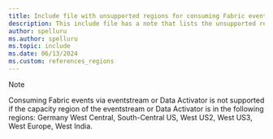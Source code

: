 ```yaml
---
title: Include file with unsupported regions for consuming Fabric events
description: This include file has a note that lists the unsupported regions for consuming Fabric events via Fabric event streams. 
author: spelluru
ms.author: spelluru
ms.topic: include
ms.date: 06/13/2024
ms.custom: references_regions
---
```


> [!NOTE]
> Consuming Fabric events via eventstream or Data Activator is not supported if the capacity region of the eventstream or Data Activator is in the following regions: Germany West Central, South-Central US, West US2, West US3, West Europe, West India.
